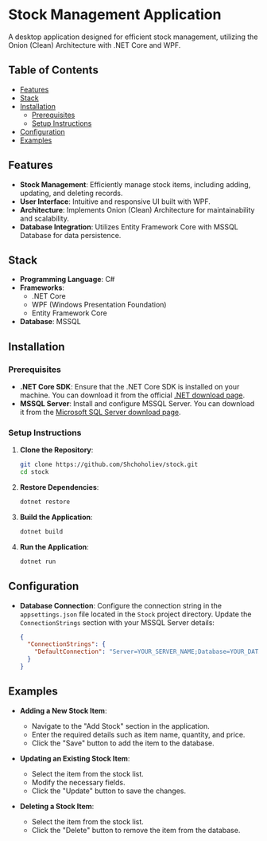 # Stock Management Application

A desktop application designed for efficient stock management, utilizing the Onion (Clean) Architecture with .NET Core and WPF.

## Table of Contents

- [Features](#features)
- [Stack](#stack)
- [Installation](#installation)
  - [Prerequisites](#prerequisites)
  - [Setup Instructions](#setup-instructions)
- [Configuration](#configuration)
- [Examples](#examples)

## Features

- **Stock Management**: Efficiently manage stock items, including adding, updating, and deleting records.
- **User Interface**: Intuitive and responsive UI built with WPF.
- **Architecture**: Implements Onion (Clean) Architecture for maintainability and scalability.
- **Database Integration**: Utilizes Entity Framework Core with MSSQL Database for data persistence.

## Stack

- **Programming Language**: C#
- **Frameworks**:
  - .NET Core
  - WPF (Windows Presentation Foundation)
  - Entity Framework Core
- **Database**: MSSQL

## Installation

### Prerequisites

- **.NET Core SDK**: Ensure that the .NET Core SDK is installed on your machine. You can download it from the official [.NET download page](https://dotnet.microsoft.com/download).
- **MSSQL Server**: Install and configure MSSQL Server. You can download it from the [Microsoft SQL Server download page](https://www.microsoft.com/en-us/sql-server/sql-server-downloads).

### Setup Instructions

1. **Clone the Repository**:
   ```bash
   git clone https://github.com/Shchoholiev/stock.git
   cd stock
   ```

2. **Restore Dependencies**:
   ```bash
   dotnet restore
   ```

3. **Build the Application**:
   ```bash
   dotnet build
   ```

4. **Run the Application**:
   ```bash
   dotnet run
   ```

## Configuration

- **Database Connection**: Configure the connection string in the `appsettings.json` file located in the `Stock` project directory. Update the `ConnectionStrings` section with your MSSQL Server details:
  ```json
  {
    "ConnectionStrings": {
      "DefaultConnection": "Server=YOUR_SERVER_NAME;Database=YOUR_DATABASE_NAME;User Id=YOUR_USERNAME;Password=YOUR_PASSWORD;"
    }
  }
  ```

## Examples

- **Adding a New Stock Item**:
  - Navigate to the "Add Stock" section in the application.
  - Enter the required details such as item name, quantity, and price.
  - Click the "Save" button to add the item to the database.

- **Updating an Existing Stock Item**:
  - Select the item from the stock list.
  - Modify the necessary fields.
  - Click the "Update" button to save the changes.

- **Deleting a Stock Item**:
  - Select the item from the stock list.
  - Click the "Delete" button to remove the item from the database.
